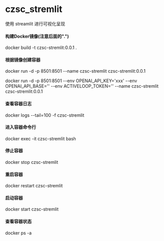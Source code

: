# czsc_stremlit
使用 streamlit 进行可视化呈现

#### 构建Docker镜像(注意后面的".")
docker build -t czsc-stremlit:0.0.1 .
#### 根据镜像创建容器
docker run -d -p 8501:8501 --name czsc-stremlit czsc-stremlit:0.0.1

docker run -d -p 8501:8501 --env OPENAI_API_KEY='xxx' --env OPENAI_API_BASE='' --env ACTIVELOOP_TOKEN='' --name czsc-stremlit czsc-stremlit:0.0.1

#### 查看容器日志
docker logs --tail=100 -f czsc-stremlit
#### 进入容器命令行
docker exec -it czsc-stremlit bash
#### 停止容器
docker stop czsc-stremlit
#### 重启容器
docker restart czsc-stremlit
#### 启动容器
docker start czsc-stremlit
#### 查看容器状态
docker ps -a